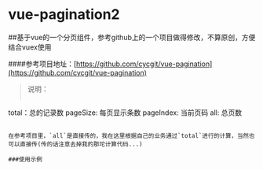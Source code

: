 # vue-pagination2

##基于vue的一个分页组件，参考github上的一个项目做得修改，不算原创，方便结合vuex使用

####参考项目地址：[https://github.com/cycgit/vue-pagination](https://github.com/cycgit/vue-pagination)

> 说明：
> ```bash
total：总的记录数
pageSize: 每页显示条数
pageIndex: 当前页码
all: 总页数
```

在参考项目里，`all`是直接传的，我在这里根据自己的业务通过`total`进行的计算，当然也可以直接传(传的话注意去掉我的那坨计算代码...)

###使用示例
```
<template>
        <pagination :cur.sync="1" :total.sync="total" @gopage="listen"></pagination>
</template>

<script>
import Pagination from './Pagination.vue'
export default {
    data () {
        return {
            total: 1
        }
    },
    components: {
        Pagination
    },
    methods: {
        listen (index) {
            console.log(index)
        }
    },

}
</script>

<style lang="sass">
</style>
```